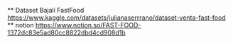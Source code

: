 ** Dataset Bajali FastFood
https://www.kaggle.com/datasets/julianaserrrano/dataset-venta-fast-food
** notion 
https://www.notion.so/FAST-FOOD-1372dc83e5ad80cc8822dbd4cd908d1b

